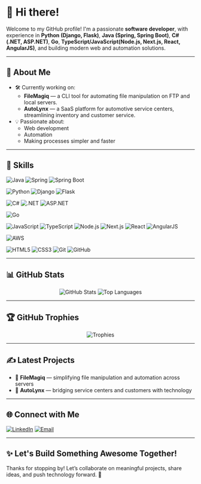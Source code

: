 # 👋 Hi there!

Welcome to my GitHub profile! I'm a passionate **software developer**, with experience in **Python (Django, Flask)**, **Java (Spring, Spring Boot)**, **C# (.NET, ASP.NET)**, **Go**, **TypeScript/JavaScript(Node.js, Next.js, React, AngularJS)**, and building modern web and automation solutions.

---

## 🚀 About Me

- 🛠️ Currently working on:
  - **FileMagiq** — a CLI tool for automating file manipulation on FTP and local servers.
  - **AutoLynx** — a SaaS platform for automotive service centers, streamlining inventory and customer service.
- 💡 Passionate about:
  - Web development
  - Automation
  - Making processes simpler and faster

---

## 💼 Skills

![Java](https://img.shields.io/badge/Java-ED8B00?style=for-the-badge&logo=java&logoColor=white)
![Spring](https://img.shields.io/badge/Spring-6DB33F?style=for-the-badge&logo=spring&logoColor=white)
![Spring Boot](https://img.shields.io/badge/Spring_Boot-6DB33F?style=for-the-badge&logo=spring-boot&logoColor=white)

![Python](https://img.shields.io/badge/Python-3776AB?style=for-the-badge&logo=python&logoColor=white)
![Django](https://img.shields.io/badge/Django-092E20?style=for-the-badge&logo=django&logoColor=white)
![Flask](https://img.shields.io/badge/Flask-000000?style=for-the-badge&logo=flask&logoColor=white)

![C#](https://img.shields.io/badge/C%23-239120?style=for-the-badge&logo=c-sharp&logoColor=white)
![.NET](https://img.shields.io/badge/.NET-512BD4?style=for-the-badge&logo=dotnet&logoColor=white)
![ASP.NET](https://img.shields.io/badge/ASP.NET-512BD4?style=for-the-badge&logo=dotnet&logoColor=white)

![Go](https://img.shields.io/badge/Go-00ADD8?style=for-the-badge&logo=go&logoColor=white)

![JavaScript](https://img.shields.io/badge/JavaScript-F7DF1E?style=for-the-badge&logo=javascript&logoColor=black)
![TypeScript](https://img.shields.io/badge/TypeScript-007ACC?style=for-the-badge&logo=typescript&logoColor=white)
![Node.js](https://img.shields.io/badge/Node.js-339933?style=for-the-badge&logo=node-dot-js&logoColor=white)
![Next.js](https://img.shields.io/badge/Next.js-000000?style=for-the-badge&logo=nextdotjs&logoColor=white)
![React](https://img.shields.io/badge/React-61DAFB?style=for-the-badge&logo=react&logoColor=black)
![AngularJS](https://img.shields.io/badge/AngularJS-E23237?style=for-the-badge&logo=angularjs&logoColor=white)

![AWS](https://img.shields.io/badge/AWS-232F3E?style=for-the-badge&logo=amazon-aws&logoColor=white)

![HTML5](https://img.shields.io/badge/HTML5-E34F26?style=for-the-badge&logo=html5&logoColor=white)
![CSS3](https://img.shields.io/badge/CSS3-1572B6?style=for-the-badge&logo=css3&logoColor=white)
![Git](https://img.shields.io/badge/Git-F05032?style=for-the-badge&logo=git&logoColor=white)
![GitHub](https://img.shields.io/badge/GitHub-181717?style=for-the-badge&logo=github&logoColor=white)


---

## 📊 GitHub Stats

<p align="center">
  <img src="https://github-readme-stats.vercel.app/api?username=gabbmania&show_icons=true&theme=radical" alt="GitHub Stats" />
  <img src="https://github-readme-stats.vercel.app/api/top-langs/?username=gabbmania&layout=compact&theme=radical" alt="Top Languages" />
</p>

---

## 🏆 GitHub Trophies

<p align="center">
  <img src="https://github-profile-trophy.vercel.app/?username=gabbmania&theme=radical&no-frame=true&margin-w=10" alt="Trophies" />
</p>

---

## ✍️ Latest Projects

- 🚀 **FileMagiq** — simplifying file manipulation and automation across servers
- 🚗 **AutoLynx** — bridging service centers and customers with technology

---

## 🌐 Connect with Me

[![LinkedIn](https://img.shields.io/badge/LinkedIn-0A66C2?style=for-the-badge&logo=linkedin&logoColor=white)](https://linkedin.com/in/gabrielmania)
[![Email](https://img.shields.io/badge/Email-D14836?style=for-the-badge&logo=gmail&logoColor=white)](mailto:mania.gabb@gmail.com)

---

## ✨ Let's Build Something Awesome Together!

Thanks for stopping by! Let’s collaborate on meaningful projects, share ideas, and push technology forward. 🚀
